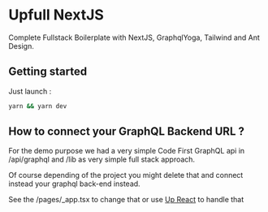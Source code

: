 # Upfull NextJS

Complete Fullstack Boilerplate with NextJS, GraphqlYoga, Tailwind and Ant Design.

## Getting started

Just launch : 

```bash
yarn && yarn dev
```

## How to connect your GraphQL Backend URL ?

For the demo purpose we had a very simple Code First GraphQL api in /api/graphql and /lib as very simple full stack approach. 

Of course depending of the project you might delete that and connect instead your graphql back-end instead.

See the /pages/_app.tsx to change that or use [Up React](https://github.com/uptoolkit/up-react) to handle that 
